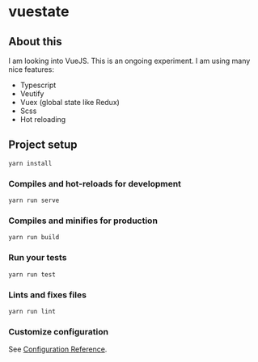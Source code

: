 # vuestate

## About this

I am looking into VueJS. This is an ongoing experiment. I am using many nice features:

-   Typescript
-   Veutify
-   Vuex (global state like Redux)
-   Scss
-   Hot reloading

## Project setup

```
yarn install
```

### Compiles and hot-reloads for development

```
yarn run serve
```

### Compiles and minifies for production

```
yarn run build
```

### Run your tests

```
yarn run test
```

### Lints and fixes files

```
yarn run lint
```

### Customize configuration

See [Configuration Reference](https://cli.vuejs.org/config/).
